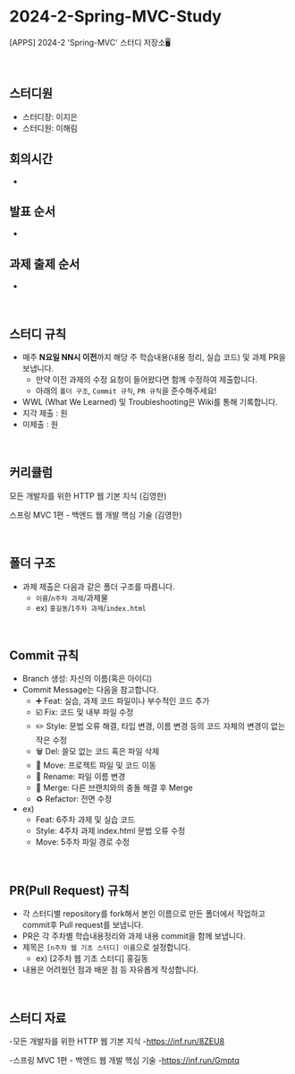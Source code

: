 # 2024-2-Spring-MVC-Study
[APPS] 2024-2 'Spring-MVC' 스터디 저장소🖥️

</div>
<br>

## 스터디원

- 스터디장: 이지은
- 스터디원: 이해림

## 회의시간

- 

## 발표 순서

- 

## 과제 출제 순서

- 

<br>

## 스터디 규칙

- 매주 **N요일 NN시 이전**까지 해당 주 학습내용(내용 정리, 실습 코드) 및 과제 PR을 보냅니다.
  - 만약 이전 과제의 수정 요청이 들어왔다면 함께 수정하여 제출합니다.
  - 아래의 `폴더 구조`, `Commit 규칙`, `PR 규칙`을 준수해주세요!
- WWL (What We Learned) 및 Troubleshooting은 Wiki를 통해 기록합니다.
- 지각 제출 : 원
- 미제출 : 원

<br>

## 커리큘럼
모든 개발자를 위한 HTTP 웹 기본 지식 (김영한)

스프링 MVC 1편 - 백엔드 웹 개발 핵심 기술 (김영한)

<br>

## 폴더 구조

- 과제 제출은 다음과 같은 폴더 구조를 따릅니다.
  - `이름`/`n주차 과제`/과제물
  - ex) `홍길동`/`1주차 과제`/`index.html`

<br>

## Commit 규칙

- Branch 생성: 자신의 이름(혹은 아이디)
- Commit Message는 다음을 참고합니다.
    - ➕ Feat: 실습, 과제 코드 파일이나 부수적인 코드 추가
    - ☑️ Fix: 코드 및 내부 파일 수정
    - ✏️ Style: 문법 오류 해결, 타입 변경, 이름 변경 등의 코드 자체의 변경이 없는 작은 수정
    - 🗑️ Del: 쓸모 없는 코드 혹은 파일 삭제
    - 🚚 Move: 프로젝트 파일 및 코드 이동
    - 📛 Rename: 파일 이름 변경
    - 🔀 Merge: 다른 브랜치와의 충돌 해결 후 Merge
    - ♻️ Refactor: 전면 수정
- ex)
    - Feat: 6주차 과제 및 실습 코드
    - Style: 4주차 과제 index.html 문법 오류 수정
    - Move: 5주차 파일 경로 수정

<br>

## PR(Pull Request) 규칙

- 각 스터디별 repository를 fork해서 본인 이름으로 만든 폴더에서 작업하고 commit후 Pull request를 보냅니다.
- PR은 각 주차별 학습내용정리와 과제 내용 commit을 함께 보냅니다.
- 제목은 `[n주차 웹 기초 스터디] 이름`으로 설정합니다.
  - ex) [2주차 웹 기초 스터디] 홍길동
- 내용은 어려웠던 점과 배운 점 등 자유롭게 작성합니다.

<br>

## 스터디 자료
-모든 개발자를 위한 HTTP 웹 기본 지식
  -https://inf.run/8ZEU8
  
-스프링 MVC 1편 - 백엔드 웹 개발 핵심 기술 
  -https://inf.run/Gmptq
